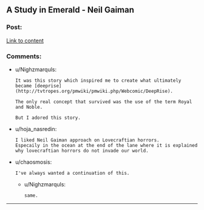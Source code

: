 ## A Study in Emerald - Neil Gaiman

### Post:

[Link to content](http://www.neilgaiman.com/mediafiles/exclusive/shortstories/emerald.pdf)

### Comments:

- u/Nighzmarquls:
  ```
  It was this story which inspired me to create what ultimately became [deeprise](http://tvtropes.org/pmwiki/pmwiki.php/Webcomic/DeepRise).

  The only real concept that survived was the use of the term Royal and Noble.

  But I adored this story.
  ```

- u/hoja_nasredin:
  ```
  I liked Neil Gaiman approach on Lovecraftian horrors.
  Especaily in the ocean at the end of the lane where it is explained why lovecraftian horrors do not invade our world.
  ```

- u/chaosmosis:
  ```
  I've always wanted a continuation of this.
  ```

  - u/Nighzmarquls:
    ```
    same.
    ```

---

